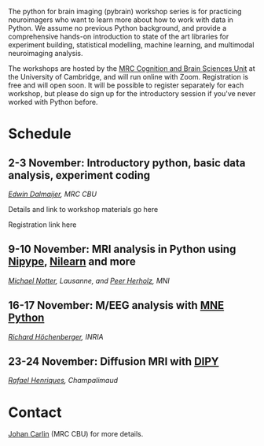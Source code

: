 The python for brain imaging (pybrain) workshop series is for practicing neuroimagers
who want to learn more about how to work with data in Python. We assume no previous
Python background, and provide a comprehensive hands-on introduction to state of the art
libraries for experiment building, statistical modelling, machine learning, and
multimodal neuroimaging analysis.

The workshops are hosted by the [MRC Cognition and Brain Sciences
Unit](https://www.mrc-cbu.cam.ac.uk/) at the University of Cambridge, and will run
online with Zoom. Registration is free and will open soon. It will be possible to
register separately for each workshop, but please do sign up for the introductory
session if you've never worked with Python before.
 
# Schedule

## 2-3 November: Introductory python, basic data analysis, experiment coding

*[Edwin Dalmaijer](http://www.pygaze.org/esdalmaijer/), MRC CBU*

Details and link to workshop materials go here

Registration link here

## 9-10 November: MRI analysis in Python using [Nipype](https://nipype.readthedocs.io/en/latest/), [Nilearn](https://nilearn.github.io/) and more

*[Michael Notter](https://miykael.github.io/), Lausanne, and [Peer
Herholz](https://peerherholz.github.io/), MNI*

## 16-17 November: M/EEG analysis with [MNE Python](https://mne.tools/stable/index.html)

*[Richard Höchenberger](https://hoechenberger.net/), INRIA*

## 23-24 November: Diffusion MRI with [DIPY](https://dipy.org/)

*[Rafael Henriques](https://github.com/rafaelnh), Champalimaud*

# Contact
[Johan Carlin](http://www.mrc-cbu.cam.ac.uk/people/Johan.Carlin/) (MRC CBU) for more details.
